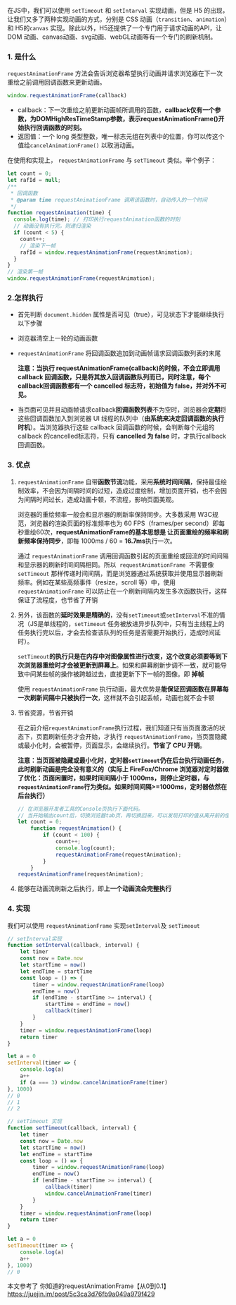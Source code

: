 在JS中，我们可以使用 `setTimeout` 和 `setIntarval` 实现动画，但是 H5 的出现，让我们又多了两种实现动画的方式，分别是 CSS 动画（`transition`、`animation`）和 H5的`canvas` 实现。除此以外，H5还提供了一个专门用于请求动画的API，让 DOM 动画、canvas动画、svg动画、webGL动画等有一个专门的刷新机制。

### 1. 是什么

`requestAnimationFrame` 方法会告诉浏览器希望执行动画并请求浏览器在下一次重绘之前调用回调函数来更新动画。

```js
window.requestAnimationFrame(callback)
```

- callback：下一次重绘之前更新动画帧所调用的函数，**callback仅有一个参数，为DOMHighResTimeStamp参数，表示requestAnimationFrame()开始执行回调函数的时刻。**
- 返回值：一个 long 类型整数，唯一标志元组在列表中的位置，你可以传这个值给`cancelAnimationFrame()` 以取消动画。

在使用和实现上， `requestAnimationFrame` 与 `setTimeout` 类似。举个例子：

```js
let count = 0;
let rafId = null;
/**
 * 回调函数
 * @param time requestAnimationFrame 调用该函数时，自动传入的一个时间
 */
function requestAnimation(time) {
  console.log(time); // 打印执行requestAnimation函数的时刻
  // 动画没有执行完，则递归渲染
  if (count < 5) {
    count++;
    // 渲染下一帧
    rafId = window.requestAnimationFrame(requestAnimation);
  }
}
// 渲染第一帧
window.requestAnimationFrame(requestAnimation);
```

### 2.怎样执行

- 首先判断 `document.hidden` 属性是否可见（true），可见状态下才能继续执行以下步骤

- 浏览器清空上一轮的动画函数

- `requestAnimationFrame` 将回调函数追加到动画帧请求回调函数列表的末尾

  **注意：当执行 requestAnimationFrame(callback)的时候，不会立即调用 callback 回调函数，只是将其放入回调函数队列而已，同时注意，每个 callback回调函数都有一个 cancelled 标志符，初始值为 false，并对外不可见。**

- 当页面可见并且动画帧请求callback**回调函数列表**不为空时，浏览器会**定期**将这些回调函数加入到浏览器 UI 线程的队列中（**由系统来决定回调函数的执行时机**）。当浏览器执行这些 callback 回调函数的时候，会判断每个元组的 callback 的cancelled标志符，只有 **cancelled 为 false** 时，才执行callback回调函数。

### 3. 优点

1. `requestAnimationFrame` 自带**函数节流**功能，采用**系统时间间隔**，保持最佳绘制效率，不会因为间隔时间的过短，造成过度绘制，增加页面开销，也不会因为间隔时间过长，造成动画卡顿，不流程，影响页面美观。

   浏览器的重绘频率一般会和显示器的刷新率保持同步。大多数采用 W3C规范，浏览器的渲染页面的标准频率也为 60 FPS（frames/per second）即每秒重绘60次，**requestAnimationFrame的基本思想是 让页面重绘的频率和刷新频率保持同步**，即每 1000ms / 60 = **16.7ms**执行一次。

   通过 `requestAnimationFrame` 调用回调函数引起的页面重绘或回流的时间间隔和显示器的刷新时间间隔相同。所以  `requestAnimationFrame`  不需要像 `setTimeout` 那样传递时间间隔，而是浏览器通过系统获取并使用显示器刷新频率。例如在某些高频事件（resize，scroll 等）中，使用 `requestAnimationFrame` 可以防止在一个刷新间隔内发生多次函数执行，这样保证了流程度，也节省了开销

2. 另外，该函数的**延时效果是精确的**，没有`setTimeout`或`setInterval`不准的情况（JS是单线程的，`setTimeout` 任务被放进异步队列中，只有当主线程上的任务执行完以后，才会去检查该队列的任务是否需要开始执行，造成时间延时）。

   `setTimeout`**的执行只是在内存中对图像属性进行改变，这个改变必须要等到下次浏览器重绘时才会被更新到屏幕上**。如果和屏幕刷新步调不一致，就可能导致中间某些帧的操作被跨越过去，直接更新下下一帧的图像。即 **掉帧**

   使用  `requestAnimationFrame` 执行动画，最大优势是**能保证回调函数在屏幕每一次刷新间隔中只被执行一次**，这样就不会引起丢帧，动画也就不会卡顿

3. 节省资源，节省开销

   在之前介绍`requestAnimationFrame`执行过程，我们知道只有当页面激活的状态下，页面刷新任务才会开始，才执行 `requestAnimationFrame`，当页面隐藏或最小化时，会被暂停，页面显示，会继续执行。**节省了 CPU 开销**。

   **注意：当页面被隐藏或最小化时，定时器`setTimeout`仍在后台执行动画任务，此时刷新动画是完全没有意义的（实际上 FireFox/Chrome 浏览器对定时器做了优化：页面闲置时，如果时间间隔小于 1000ms，则停止定时器，与`requestAnimationFrame`行为类似。如果时间间隔>=1000ms，定时器依然在后台执行）**

   ```js
   // 在浏览器开发者工具的Console页执行下面代码。
   // 当开始输出count后，切换浏览器tab页，再切换回来，可以发现打印的值从离开前的值继续输出
   let count = 0;
       function requestAnimation() {
           if (count < 100) {
               count++;
               console.log(count);
               requestAnimationFrame(requestAnimation);
           }
       }
   requestAnimationFrame(requestAnimation);
   ```

4. 能够在动画流刷新之后执行，即**上一个动画流会完整执行**

### 4. 实现

我们可以使用 `requestAnimationFrame` 实现`setInterval`及 `setTimeout`

```js
// setInterval实现
function setInterval(callback, interval) {
    let timer
    const now = Date.now
    let startTime = now()
    let endTime = startTime
    const loop = () => {
        timer = window.requestAnimationFrame(loop)
        endTime = now()
        if (endTime - startTime >= interval) {
            startTime = endTime = now()
            callback(timer)
        }
    }
    timer = window.requestAnimationFrame(loop)
    return timer
}

let a = 0
setInterval(timer => {
    console.log(a)
    a++
    if (a === 3) window.cancelAnimationFrame(timer)
}, 1000)
// 0
// 1
// 2
```



```js
// setTimeout 实现
function setTimeout(callback, interval) {
    let timer
    const now = Date.now
    let startTime = now()
    let endTime = startTime
    const loop = () => {
        timer = window.requestAnimationFrame(loop)
        endTime = now()
        if (endTime - startTime >= interval) {
            callback(timer)
            window.cancelAnimationFrame(timer)
        }
    }
    timer = window.requestAnimationFrame(loop)
    return timer
}

let a = 0
setTimeout(timer => {
    console.log(a)
    a++
}, 1000)
// 0
```

本文参考了 你知道的requestAnimationFrame【从0到0.1】https://juejin.im/post/5c3ca3d76fb9a049a979f429